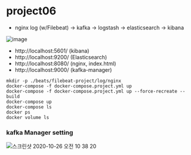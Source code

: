 # project06
- nginx log (w/Filebeat) -> kafka -> logstash -> elasticsearch -> kibana

![image](https://user-images.githubusercontent.com/11022719/90950109-97673f80-e489-11ea-981d-c51f54d7e299.png)

- http://localhost:5601/ (kibana)
- http://localhost:9200/ (Elasticsearch)
- http://localhost:8080/ (nginx, index.html)
- http://localhost:9000/ (kafka-manager)
```
mkdir -p ./beats/filebeat-project/log/nginx
docker-compose -f docker-compose.project.yml up
docker-compose -f docker-compose.project.yml up --force-recreate --build 
docker-compose up
docker-compose ls
docker ps
docker volume ls
```

### kafka Manager setting

![스크린샷 2020-10-26 오전 10 38 20](https://user-images.githubusercontent.com/11022719/97125573-b62ece80-1777-11eb-9eed-7da2209f2d9f.png)
